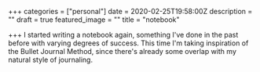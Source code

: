 +++
categories = ["personal"]
date = 2020-02-25T19:58:00Z
description = ""
draft = true
featured_image = ""
title = "notebook"

+++
I started writing a notebook again, something I've done in the past before with varying degrees of success. This time I'm taking inspiration of the Bullet Journal Method, since there's already some overlap with my natural style of journaling.